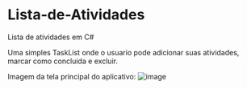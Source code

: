 # Lista-de-Atividades
Lista de atividades em C#

Uma simples TaskList onde o usuario pode adicionar suas atividades, marcar como concluida e excluir.

Imagem da tela principal do aplicativo:
![image](https://github.com/eduardw07/Lista-de-Atividades/assets/45314550/0dc5e991-5ed9-47d1-ad58-b43716c46d69)
